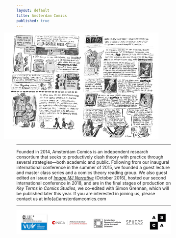 ```yaml
---
layout: default
title: Amsterdam Comics
published: true
---
```


<img src="img/strips.png" alt="" style="width: 750px; margin-left: -40px;"/>

----

Founded in 2014, Amsterdam Comics is an independent research consortium that seeks to productively clash theory with practice through several strategies—both academic and public. Following from our inaugural international conference in the summer of 2015, we founded a guest lecture and master class series and a comics theory reading group. We also guest edited an issue of [_Image [&] Narrative_](http://www.imageandnarrative.be/index.php/imagenarrative/issue/view/79) (October 2016), hosted our second international conference in 2018, and are in the final stages of production on _Key Terms in Comics Studies_, we co-edited with Simon Grennan, which will be published later this year. If you are interested in joining us, please contact us at info{at}amsterdamcomics.com

----

<img src="conferences/fall2018/img/Drawing_Yourself_In_and_Out_of_It_POSTER-footer.jpg" alt="" style="width: 42.5em;"/>